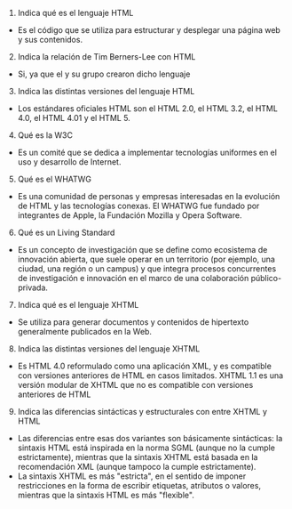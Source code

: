 1. Indica qué es el lenguaje HTML
- Es el código que se utiliza para estructurar y desplegar una página web y sus contenidos. 
2. Indica la relación de Tim Berners-Lee con  HTML
- Si, ya que el y su grupo crearon dicho lenguaje
3. Indica las distintas versiones del lenguaje HTML
- Los estándares oficiales HTML son el HTML 2.0, el HTML 3.2, el HTML 4.0, el HTML 4.01 y el HTML 5.
4. Qué es la W3C
- Es un comité que se dedica a implementar tecnologías uniformes en el uso y desarrollo de Internet.
5. Qué es el WHATWG
- Es una comunidad de personas y empresas interesadas en la evolución de HTML y las tecnologías conexas. El WHATWG fue fundado por integrantes de Apple, la Fundación Mozilla y Opera Software.​ 
6. Qué es un Living Standard
- Es un concepto de investigación que se define como ecosistema de innovación abierta, que suele operar en un territorio (por ejemplo, una ciudad, una región o un campus) y que integra procesos concurrentes de investigación e innovación en el marco de una colaboración público-privada.
7. Indica qué es el lenguaje XHTML
- Se utiliza para generar documentos y contenidos de hipertexto generalmente publicados en la Web.
8. Indica las distintas versiones del lenguaje XHTML
- Es HTML 4.0 reformulado como una aplicación XML, y es compatible con versiones anteriores de HTML en casos limitados. XHTML 1.1 es una versión modular de XHTML que no es compatible con versiones anteriores de HTML
9. Indica las diferencias sintácticas y estructurales con entre XHTML y HTML
- Las diferencias entre esas dos variantes son básicamente sintácticas: la sintaxis HTML está inspirada en la norma SGML (aunque no la cumple estrictamente), mientras que la sintaxis XHTML está basada en la recomendación XML (aunque tampoco la cumple estrictamente).
- La sintaxis XHTML es más "estricta", en el sentido de imponer restricciones en la forma de escribir etiquetas, atributos o valores, mientras que la sintaxis HTML es más "flexible".
